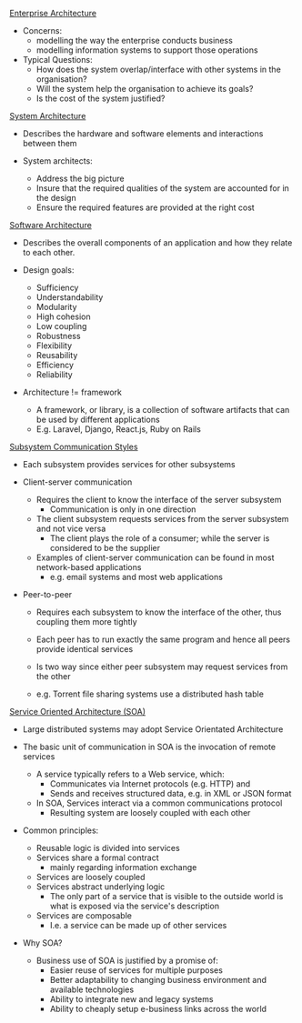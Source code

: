 <u>Enterprise Architecture</u>
- Concerns:
	- modelling the way the enterprise conducts business
	- modelling information systems to support those operations
- Typical Questions:
	- How does the system overlap/interface with other systems in the organisation?
	- Will the system help the organisation to achieve its goals?
	- Is the cost of the system justified?

<u>System Architecture</u>
- Describes the hardware and software elements and interactions between them

- System architects:
	- Address the big picture
	- Insure that the required qualities of the system are accounted for in the design
	- Ensure the required features are provided at the right cost

<u>Software Architecture</u>
- Describes the overall components of an application and how they relate to each other. 
- Design goals:
	- Sufficiency
	- Understandability
	- Modularity 
	- High cohesion 
	- Low coupling
	- Robustness
	- Flexibility
	- Reusability
	- Efficiency
	- Reliability

- Architecture != framework
	- A framework, or library, is a collection of software artifacts that can be used by different applications
	- E.g. Laravel, Django, React.js, Ruby on Rails


<u>Subsystem Communication Styles</u>
- Each subsystem provides services for other subsystems

- Client-server communication
	- Requires the client to know the interface of the server subsystem
		- Communication is only in one direction
	- The client subsystem requests services from the server subsystem and not vice versa
		- The client plays the role of a consumer; while the server is considered to be the supplier
	- Examples of client-server communication can be found in most network-based applications
		- e.g. email systems and most web applications

- Peer-to-peer
	- Requires each subsystem to know the interface of the other, thus coupling them more tightly
	- Each peer has to run exactly the same program and hence all peers provide identical services
	- Is two way since either peer subsystem may request services from the other

	- e.g. Torrent file sharing systems use a distributed hash table

<u>Service Oriented Architecture (SOA)</u>
- Large distributed systems may adopt Service Orientated Architecture
- The basic unit of communication in SOA is the invocation of remote services
	- A service typically refers to a Web service, which:
		- Communicates via Internet protocols (e.g. HTTP) and
		- Sends and receives structured data, e.g. in XML or JSON format
	- In SOA, Services interact via a common communications protocol
		- Resulting system are loosely coupled with each other

- Common principles:
	- Reusable logic is divided into services
	- Services share a formal contract
		- mainly regarding information exchange
	- Services are loosely coupled
	- Services abstract underlying logic
		- The only part of a service that is visible to the outside world is what is exposed via the service's description
	- Services are composable
		- I.e. a service can be made up of other services

- Why SOA?
	- Business use of SOA is justified by a promise of:
		- Easier reuse of services for multiple purposes
		- Better adaptability to changing business environment and available technologies
		- Ability to integrate new and legacy systems
		- Ability to cheaply setup e-business links across the world
